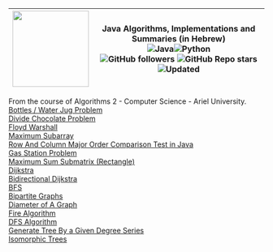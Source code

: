 
| <img width="150" height="150" src="https://cdn.iconscout.com/icon/free/png-256/algorithms-data-flow-chart-hierarchy-circle-analytics-2-5256.png">| Java Algorithms, Implementations and Summaries (in Hebrew)<br><img alt="Java" src="https://img.shields.io/badge/java-%23ED8B00.svg?&style=for-the-badge&logo=java&logoColor=white"/><img alt="Python" src="https://img.shields.io/badge/python%20-%2314354C.svg?&style=for-the-badge&logo=python&logoColor=white"/><br>![GitHub followers](https://img.shields.io/github/followers/DorAzaria?label=Follow&style=social) ![GitHub Repo stars](https://img.shields.io/github/stars/DorAzaria/Problems-on-Algorithms-2?style=social) ![Updated](https://img.shields.io/badge/Updated-2021-green)|
| --- | --- | 

From the course of Algorithms 2 - Computer Science - Ariel University.<br>
[Bottles / Water Jug Problem](https://github.com/DorAzaria/Problems-on-Algorithms-2/tree/main/BottleProblem)<br>
[Divide Chocolate Problem](https://github.com/DorAzaria/Problems-on-Algorithms-2/blob/main/DivideChocolateProblem/DivideChocolateProblem.java)<br>
[Floyd Warshall](https://github.com/DorAzaria/Problems-on-Algorithms-2/tree/main/FloydWarshall)<br>
[Maximum Subarray](https://github.com/DorAzaria/Problems-on-Algorithms-2/tree/main/MaximumSubarray)<br>
[Row And Column Major Order Comparison Test in Java](https://github.com/DorAzaria/Problems-on-Algorithms-2/blob/main/RowColMajorOrder/RowNColComparison.java)<br>
[Gas Station Problem](https://github.com/DorAzaria/Problems-on-Algorithms-2/tree/main/GasStationProblem)<br>
[Maximum Sum Submatrix (Rectangle)](https://github.com/DorAzaria/Problems-on-Algorithms-2/tree/main/MaximumSubmatrix)<br>
[Dijkstra](https://github.com/DorAzaria/Problems-on-Algorithms-2/tree/main/Dijkstra)<br>
[Bidirectional Dijkstra](https://github.com/DorAzaria/Problems-on-Algorithms-2/tree/main/Dijkstra/BidirectionalDijkstra)<br>
[BFS](https://github.com/DorAzaria/Problems-on-Algorithms-2/tree/main/BFS)<br>
[Bipartite Graphs](https://github.com/DorAzaria/Problems-on-Algorithms-2/blob/main/BFS/BipartiteGraph.java)<br>
[Diameter of A Graph](https://github.com/DorAzaria/Problems-on-Algorithms-2/tree/main/DiameterOfAGraph)<br>
[Fire Algorithm](https://github.com/DorAzaria/Problems-on-Algorithms-2/tree/main/Fire)<br>
[DFS Algorithm](https://github.com/DorAzaria/Problems-on-Algorithms-2/tree/main/DFS)<br>
[Generate Tree By a Given Degree Series](https://github.com/DorAzaria/Problems-on-Algorithms-2/tree/main/BuildTreeFromDegrees)<br>
[Isomorphic Trees](https://github.com/DorAzaria/Problems-on-Algorithms-2/tree/main/BuildTreeFromDegrees)<br>
